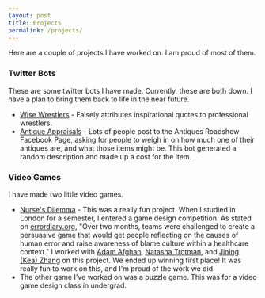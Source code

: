 ```yaml
---
layout: post
title: Projects
permalink: /projects/
---
```


Here are a couple of projects I have worked on. I am proud of most of them.

### Twitter Bots ###
These are some twitter bots I have made. Currently, these are both down. I have a plan to bring them back to life in the near future.

* [Wise Wrestlers](https://twitter.com/wisewrestlers) - Falsely attributes inspirational quotes to professional wrestlers.
* [Antique Appraisals](https://twitter.com/RoadshowAnswers) - Lots of people post to the Antiques Roadshow Facebook Page, asking for people to weigh in on how much one of their antiques are, and what those items might be. This bot generated a random description and made up a cost for the item. 

### Video Games ###
I have made two little video games. 
* [Nurse's Dilemma](http://www.errordiary.org/?page_id=9031) - This was a really fun project. When I studied in London for a semester, I entered a game design competition. As stated on [errordiary.org](http://www.errordiary.org/), "Over two months, teams were challenged to create a persuasive game that would get people reflecting on the causes of human error and raise awareness of blame culture within a healthcare context." I worked with [Adam Afghan](https://twitter.com/AdamAfghan), [Natasha Trotman](https://twitter.com/AdamAfghan), and [Jining (Kea) Zhang](https://www.linkedin.com/in/jiningzhang/?ppe=1) on this project. We ended up winning first place! It was really fun to work on this, and I'm proud of the work we did.
* The other game I've worked on was a puzzle game. This was for a video game design class in undergrad.
